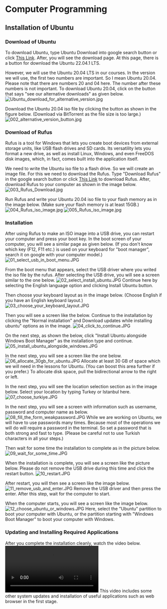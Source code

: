 # Computer Programming
## Installation of Ubuntu
### Download of Ubuntu
To download Ubuntu, type Ubuntu Download into google search button or click [This Link](https://ubuntu.com/download/desktop).
After, you will see the download page. 
At this page, there is a button for download the Ubuntu 22.04.1 LTS. 

However, we will use the Ubuntu 20.04 LTS in our courses. 
In the version we will use, the first two numbers are important. So I mean Ubuntu 20.04. Please note that there are numbers 20 and 04 here. The number after these numbers is not important.
To download Ubuntu 20.04, click on the button that says "see our alternative downloads" as given below.
![Ubuntu_download_for_alternative_version.jpg](./figures/Ubuntu_download_for_alternative_version.jpg)

Download the Ubuntu 20.04 iso file by clicking the button as shown in the figure below. (Download via BitTorrent as the file size is too large.) 
![002_alternative_version_button.jpg](./figures/002_alternative_version_button.jpg)

### Download of Rufus
Rufus is a tool for Windows that lets you create boot devices from external storage units, like USB flash drives and SD cards. Its versatility lets you format a new drive, as well as install Linux, Windows, and even FreeDOS disk images, which, in fact, comes built into the application itself.

We need to write the Ubuntu iso file to a flash drive. So we will create an image file. For this we need to download the Rufus.
Type "Download Rufus" in the google search button or click [This Link](https://rufus.ie/en/) to download Rufus.
After, download Rufus to your computer as shown in the image below.
![003_Rufus_Download.jpg](./figures/003_Rufus_Download.jpg)

Run Rufus and write your Ubuntu 20.04 iso file to your flash memory as in the image below. (Make sure your flash memory is at least 15GB.)
![004_Rufus_iso_image.jpg](./figures/004_Rufus_iso_image.jpg)
![005_Rufus_iso_image.jpg](./figures/005_Rufus_iso_image.jpg)

### Installation
After using Rufus to make an ISO image into a USB drive, you can restart your computer and press your boot key.
In the boot screen of your computer, you will see a similar page as given below.  (If you don't know which key (F12, F11 etc.) is used on your keyboard for "boot manager", search it on google with your computer model.)
![01_select_usb_in_boot_menu.JPG](./figures/01_select_usb_in_boot_menu.JPG)

From the boot menu that appears, select the USB driver where you writed the iso file by the rufus.
After selecting the USB drive, you will see a screen similar to the one below. 
![02_select_install_ubuntu.JPG](./figures/02_select_install_ubuntu.JPG)
Continue here by selecting the English language option and clicking Install Ubuntu button.

Then choose your keyboard layout as in the image below. (Choose English if you have an English keyboard layout.)
![03_choose_your_keyboard_layout.JPG](./figures/03_choose_your_keyboard_layout.JPG)

Then you will see a screen like the below. Continue to the installation by clicking the "Normal installation" and Download updates while installing ubuntu" options as in the image.
![04_click_to_continue.JPG](./figures/04_click_to_continue.JPG)

On the next step, as shown the below, click "Install Ubuntu alongside Windows Boot Manager" as the installation type and continue.
![05_install_ubuntu_alongside_windows.JPG](./figures/05_install_ubuntu_alongside_windows.JPG)

In the next step, you will see a screen like the one below.
![06_allocate_30gb_for_ubuntu.JPG](./figures/06_allocate_30gb_for_ubuntu.JPG)
Allocate at least 30 GB of space which we will need in the lessons for Ubuntu. (You can boost this area further if you prefer.)
To allocate disk space, pull the bidirectional arrow to the right or left.

In the next step, you will see the location selection section as in the image below. Select your location by typing Turkey or Istanbul here.
![07_choose_turkiye.JPG](./figures/07_choose_turkiye.JPG)

In the next step, you will see a screen with information such as username, password and computer name as below.
![08_fill_the_form_weakpassword.JPG](./figures/08_fill_the_form_weakpassword.JPG)
While we are working on Ubuntu, we will have to use passwords many times. Because most of the operations we will do will require a password in the terminal. So set a password that is both strong and fast to type. (Please be careful not to use Turkish characters in all your steps.)

Then wait for some time the installation to complete as in the picture below.
![09_wait_for_some_time.JPG](./figures/09_wait_for_some_time.JPG)

When the installation is complete, you will see a screen like the picture below. Please do not remove the USB drive during this time and click the restart button. 
![10_restart.JPG](./figures/10_restart.JPG)

After restart, you will then see a screen like the image below.
![11_remove_usb_and_enter.JPG](./figures/11_remove_usb_and_enter.JPG)
Remove the USB driver and then press the enter. 
After this step, wait for the computer to start.

When the computer starts, you will see a screen like the image below. 
![12_choose_ubuntu_or_windows.JPG](./figures/12_choose_ubuntu_or_windows.JPG)
Here, select the "Ubuntu" partition to boot your computer with Ubuntu, or the partition starting with "Windows Boot Manager" to boot your computer with Windows. 

### Updating and Installing Required Applications

After you complete the installation cleanly, watch the video below. 
![01_ubuntu_installation-2022-09-28_12.27.29.mp4](./videos/01_ubuntu_installation-2022-09-28_12.27.29.mp4)
This video includes some other system updates and installation of useful applications such as web browser in the first stage.

